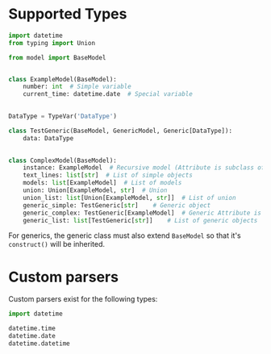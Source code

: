 # Supported Types

```python
import datetime
from typing import Union

from model import BaseModel


class ExampleModel(BaseModel):
    number: int  # Simple variable
    current_time: datetime.date  # Special variable

    
DataType = TypeVar('DataType')

class TestGeneric(BaseModel, GenericModel, Generic[DataType]):
    data: DataType
    

class ComplexModel(BaseModel):
    instance: ExampleModel  # Recursive model (Attribute is subclass of BaseModel)
    text_lines: list[str]  # List of simple objects
    models: list[ExampleModel]  # List of models
    union: Union[ExampleModel, str]  # Union
    union_list: list[Union[ExampleModel, str]]  # List of union
    generic_simple: TestGeneric[str]    # Generic object
    generic_complex: TestGeneric[ExampleModel]  # Generic Attribute is model
    generic_list: list[TestGeneric[str]]    # List of generic objects
```

For generics, the generic class must also extend `BaseModel` so that it's `construct()` will be inherited.

# Custom parsers

Custom parsers exist for the following types:

```python
import datetime

datetime.time
datetime.date
datetime.datetime
```